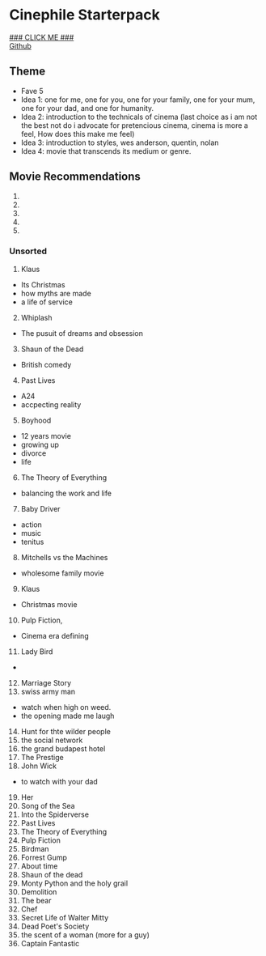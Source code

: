 # Cinephile Starterpack
[### CLICK ME ###](https://bentjh01.github.io/cinephile_starterpack/)  
[Github](https://github.com/bentjh01/cinephile_starterpack.git)
## Theme
- Fave 5
- Idea 1: one for me, one for you, one for your family, one for your mum, one for your dad, and one for humanity. 
- Idea 2: introduction to the technicals of cinema (last choice as i am not the best not do i advocate for pretencious cinema, cinema is more a feel, How does this make me feel)
- Idea 3: introduction to styles, wes anderson, quentin, nolan
- Idea 4: movie that transcends its medium or genre. 

## Movie Recommendations
1. 
2. 
3. 
4. 
5. 
### Unsorted
1. Klaus
- Its Christmas
- how myths are made
- a life of service
2. Whiplash
- The pusuit of dreams and obsession
3. Shaun of the Dead
- British comedy
4. Past Lives
- A24
- accpecting reality
5. Boyhood
- 12 years movie 
- growing up
- divorce
- life
6. The Theory of Everything
- balancing the work and life
7. Baby Driver
- action
- music
- tenitus
8. Mitchells vs the Machines
- wholesome family movie
9. Klaus
- Christmas movie
10. Pulp Fiction, 
- Cinema era defining
11. Lady Bird
- 
12. Marriage Story
13. swiss army man
- watch when high on weed. 
- the opening made me laugh
14. Hunt for thte wilder people
15. the social network
16. the grand budapest hotel
17. The Prestige
18. John Wick
- to watch with your dad
19. Her
20. Song of the Sea
21. Into the Spiderverse
22. Past Lives
23. The Theory of Everything
24. Pulp Fiction
25. Birdman
26. Forrest Gump
27. About time
28. Shaun of the dead
29. Monty Python and the holy grail
30. Demolition
31. The bear
32. Chef
33. Secret Life of Walter Mitty
34. Dead Poet's Society
35. the scent of a woman (more for a guy)
36. Captain Fantastic
